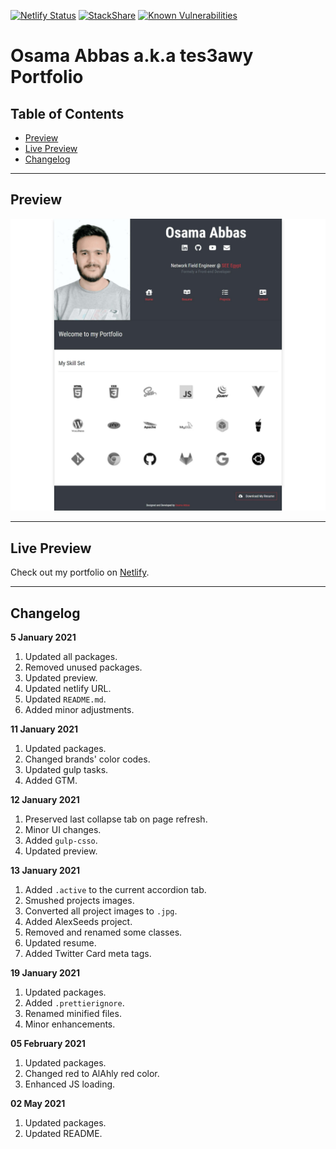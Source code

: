 [![Netlify Status](https://api.netlify.com/api/v1/badges/d75f469a-848d-4449-966a-178c9256c9cd/deploy-status)](https://app.netlify.com/sites/tes3awy/deploys) [![StackShare](http://img.shields.io/badge/tech-stack-0690fa.svg?style=flat)](https://stackshare.io/Tes3awy/my-stack) [![Known Vulnerabilities](https://snyk.io/test/github/Tes3awy/tes3awy.github.io/badge.svg)](https://snyk.io/test/github/Tes3awy/tes3awy.github.io)

# Osama Abbas a.k.a tes3awy Portfolio

## Table of Contents

- [Preview](#preview)
- [Live Preview](#live-preview)
- [Changelog](#changelog)

---

## Preview

![Preview](src/img/preview.jpg)

---

## Live Preview

Check out my portfolio on [Netlify](http://tes3awy.netlify.app/).

---

## Changelog

**5 January 2021**

1. Updated all packages.
2. Removed unused packages.
3. Updated preview.
4. Updated netlify URL.
5. Updated `README.md`.
6. Added minor adjustments.

**11 January 2021**

1. Updated packages.
2. Changed brands' color codes.
3. Updated gulp tasks.
4. Added GTM.

**12 January 2021**

1. Preserved last collapse tab on page refresh.
2. Minor UI changes.
3. Added `gulp-csso`.
4. Updated preview.

**13 January 2021**

1. Added `.active` to the current accordion tab.
2. Smushed projects images.
3. Converted all project images to `.jpg`.
4. Added AlexSeeds project.
5. Removed and renamed some classes.
6. Updated resume.
7. Added Twitter Card meta tags.

**19 January 2021**

1. Updated packages.
2. Added `.prettierignore`.
3. Renamed minified files.
4. Minor enhancements.

**05 February 2021**

1. Updated packages.
2. Changed red to AlAhly red color.
3. Enhanced JS loading.

**02 May 2021**

1. Updated packages.
2. Updated README.